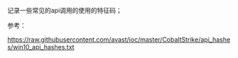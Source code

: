 记录一些常见的api调用的使用的特征码；

参考：

https://raw.githubusercontent.com/avast/ioc/master/CobaltStrike/api_hashes/win10_api_hashes.txt